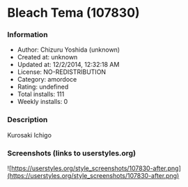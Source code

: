 # Bleach Tema (107830)

### Information
- Author: Chizuru Yoshida (unknown)
- Created at: unknown
- Updated at: 12/2/2014, 12:32:18 AM
- License: NO-REDISTRIBUTION
- Category: amordoce
- Rating: undefined
- Total installs: 111
- Weekly installs: 0


### Description
Kurosaki Ichigo


### Screenshots (links to userstyles.org)
![https://userstyles.org/style_screenshots/107830-after.png](https://userstyles.org/style_screenshots/107830-after.png)


